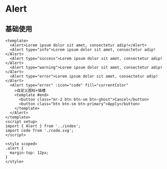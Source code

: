 # Alert

## 基础使用

<code-wrapper>
<BaseAlert/>

```vue
<template>
  <Alert>Lorem ipsum dolor sit amet, consectetur adip!</Alert>
  <Alert type="info">Lorem ipsum dolor sit amet, consectetur adip!</Alert>
  <Alert type="success">Lorem ipsum dolor sit amet, consectetur adip!</Alert>
  <Alert type="warning">Lorem ipsum dolor sit amet, consectetur adip!</Alert>
  <Alert type="error">Lorem ipsum dolor sit amet, consectetur adip!</Alert>
  <Alert type="error" :icon="code" fill="currentColor"
    >自定义图标+插槽
    <template #end>
      <button class="mr-2 btn btn-sm btn-ghost">Cancel</button>
      <button class="btn btn-sm btn-primary">Apply</button>
    </template>
  </Alert>
</template>
<script setup>
import { Alert } from '../index';
import code from './code.svg';
</script>

<style scoped>
.alert {
  margin-top: 12px;
}
</style>
```

</code-wrapper>

<script setup>
import BaseAlert from '../../src/components/alert/demo/base.vue';
</script>

